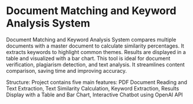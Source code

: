 # Document Matching and Keyword Analysis System

Document Matching and Keyword Analysis System compares multiple documents with a master document to calculate similarity percentages. It extracts keywords to highlight common themes. Results are displayed in a table and visualized with a bar chart. This tool is ideal for document verification, plagiarism detection, and text analysis. It streamlines content comparison, saving time and improving accuracy.

Structure:
 Project contains five main features:
	PDF Document Reading and Text Extraction,
	Text Similarity Calculation,
	Keyword Extraction,
Results Display with a Table and Bar Chart,
Interactive Chatbot using OpenAI API

